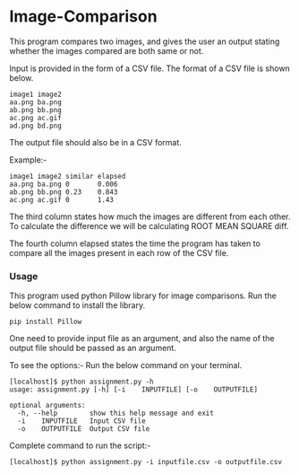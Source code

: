 # Image-Comparison

This program compares two images, and gives the user an output
stating whether the images compared are both same or not.

Input is provided in the form of a CSV file.
The format of a CSV file is shown below.

```
image1 image2
aa.png ba.png 
ab.png bb.png 
ac.png ac.gif 
ad.png bd.png
```

The output file should also be in a CSV format. 

Example:-
```
image1 image2 similar elapsed
aa.png ba.png 0       0.006
ab.png bb.png 0.23    0.843
ac.png ac.gif 0       1.43
```

The third column states how much the images are different from
each other. To calculate the difference we will be calculating
ROOT MEAN SQUARE diff.

The fourth column elapsed states the time the program has taken to
compare all the images present in each row of the CSV file.

### Usage
This program used python Pillow library for image comparisons.
Run the below command to install the library.
```
pip install Pillow
```
One need to provide input file as an argument, and also the name of the output file
should be passed as an argument.

To see the options:-
Run the below command on your terminal.
```
[localhost]$ python assignment.py -h
usage: assignment.py [-h] [-i    INPUTFILE] [-o    OUTPUTFILE]

optional arguments:
  -h, --help        show this help message and exit
  -i    INPUTFILE   Input CSV file
  -o    OUTPUTFILE  Output CSV file
```
Complete command to run the script:-
```
[localhost]$ python assignment.py -i inputfile.csv -o outputfile.csv
```




